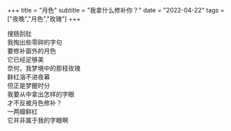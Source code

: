 +++
title = "月色"
subtitle = "我拿什么修补你？"
date = "2022-04-22"
tags = ["夜晚","月色","玫瑰"]
+++

搜肠刮肚<br>
我掏出些零碎的字句<br>
要修补窗外的月色<br>
它已经足够美<br>
奈何，我梦境中的那枝玫瑰<br>
鲜红溶不进夜幕<br>
但正是梦醒时分<br>
我要从中拿出怎样的字眼<br>
才不反被月色修补？<br>
一两瓣鲜红<br>
它并非属于我的字眼啊<br>
